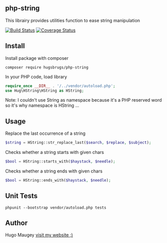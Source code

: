 ## php-string

This librairy provides utilities function to ease string manipulation

[![Build Status](https://travis-ci.org/hugsbrugs/php-string.svg?branch=master)](https://travis-ci.org/hugsbrugs/php-string)
[![Coverage Status](https://coveralls.io/repos/github/hugsbrugs/php-string/badge.svg?branch=master)](https://coveralls.io/github/hugsbrugs/php-string?branch=master)

## Install

Install package with composer
```
composer require hugsbrugs/php-string
```

In your PHP code, load library
```php
require_once __DIR__ . '/../vendor/autoload.php';
use Hug\HString\HString as HString;
```
Note: I couldn't use String as namespace because it's a PHP reserved word so it's why namespace is HString ...

## Usage

Replace the last occurrence of a string
```php
$string = HString::str_replace_last($search, $replace, $subject);
```

Checks whether a string starts with given chars
```php
$bool = HString::starts_with($haystack, $needle);
```

Checks whether a string ends with given chars
```php
$bool = HString::ends_with($haystack, $needle);
```

## Unit Tests

```
phpunit --bootstrap vendor/autoload.php tests
```

## Author

Hugo Maugey [visit my website ;)](https://hugo.maugey.fr)